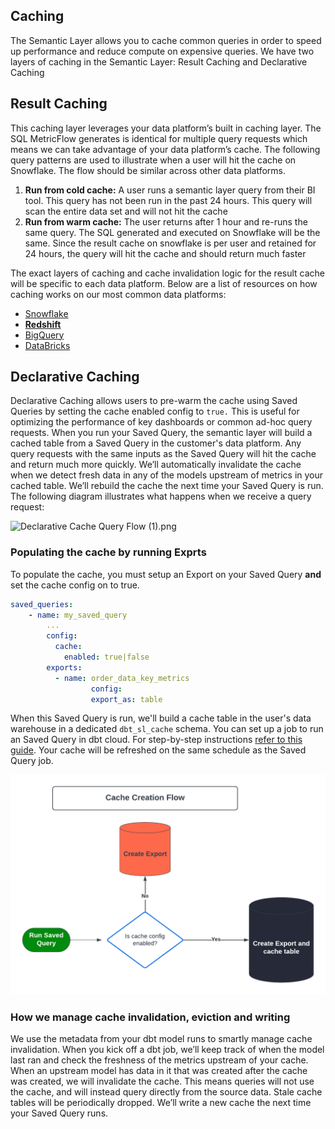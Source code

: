 ## Caching

The Semantic Layer allows you to cache common queries in order to speed up performance and reduce compute on expensive queries. We have two layers of caching in the Semantic Layer:  Result Caching and Declarative Caching

## **Result Caching**

This caching layer leverages your data platform’s built in caching layer. The SQL MetricFlow generates is identical for multiple query requests which means we can take advantage of your data platform’s cache. The following query patterns are used to illustrate when a user will hit the cache on Snowflake. The flow should be similar across other data platforms.

1. **Run from cold cache:** A user runs a semantic layer query from their BI tool. This query has not been run in the past 24 hours. This query will scan the entire data set and will not hit the cache
2. **Run from warm cache:** The user returns after 1 hour and re-runs the same query.  The SQL generated and executed on Snowflake will be the same. Since the result cache on snowflake is per user and retained for 24 hours, the query will hit the cache and should return much faster

The exact layers of caching and cache invalidation logic for the result cache will be specific to each data platform. Below are a list of resources on how caching works on our most common data platforms: 

- [Snowflake](https://community.snowflake.com/s/article/Caching-in-the-Snowflake-Cloud-Data-Platform)
- **[Redshift](https://docs.aws.amazon.com/redshift/latest/dg/c_challenges_achieving_high_performance_queries.html#result-caching)**
- [BigQuery](https://cloud.google.com/bigquery/docs/cached-results)
- [DataBricks](https://docs.databricks.com/en/optimizations/disk-cache.html)

## **Declarative Caching**

Declarative Caching allows users to pre-warm the cache using Saved Queries by setting the cache enabled config to `true.` This is useful for optimizing the performance of key dashboards or common ad-hoc query requests. When you run your Saved Query, the semantic layer will build a cached table from a Saved Query in the customer's data platform. Any query requests with the same inputs as the Saved Query will hit the cache and return much more quickly. We’ll automatically invalidate the cache when we detect fresh data in any of the models upstream of metrics in your cached table. We’ll rebuild the cache the next time your Saved Query is run. The following diagram illustrates what happens when we receive a query request:

![Declarative Cache Query Flow (1).png](/Users/jordanstein/Dev/docs.getdbt.com/website/static/img/docs/dbt-cloud/semantic-layer/declarative-cache-query-flow.png)


### **Populating the cache by running Exprts**

To populate the cache, you must setup an Export on your Saved Query **and** set the cache config on to true. 

```yaml
saved_queries:
	- name: my_saved_query
		...
		config:
		  cache:
		    enabled: true|false
		exports:
		  - name: order_data_key_metrics
				  config:
			      export_as: table
```

When this Saved Query is run, we'll build a cache table in the user's data warehouse in a dedicated `dbt_sl_cache` schema. You can set up a job to run an Saved Query in dbt cloud. For step-by-step instructions [refer to this guide](https://docs.getdbt.com/docs/use-dbt-semantic-layer/exports). Your cache will be refreshed on the same schedule as the Saved Query job.

![Cache Creation Flow.png](website/static/img/docs/dbt-cloud/semantic-layer/cache-creation-flow.png)

### How we manage cache invalidation, eviction and writing

We use the metadata from your dbt model runs to smartly manage cache invalidation. When you kick off a dbt job, we’ll keep track of when the model last ran and check the freshness of the metrics upstream of your cache. When an upstream model has data in it that was created after the cache was created, we will invalidate the cache. This means queries will not use the cache, and will instead query directly from the source data. Stale cache tables will be periodically dropped. We’ll write a new cache the next time your Saved Query runs.